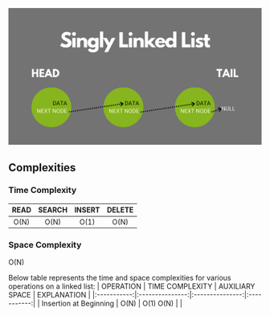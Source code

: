 ![List Structure](./singly-linked-list.png)

## Complexities

### Time Complexity
|  READ  | SEARCH | INSERT | DELETE |
|:------:|:------:|:------:|:------:|
| O(N)   | O(N)   | O(1)   |O(N)    |

### Space Complexity

O(N)

Below table represents the time and space complexities for various operations on a linked list:
|  OPERATION  | TIME COMPLEXITY | AUXILIARY SPACE | EXPLANATION |
|:-----------:|:---------------:|:---------------:|:-----------:|
| Insertion at Beginning        | O(N)            | O(1)    O(N)    |             |

